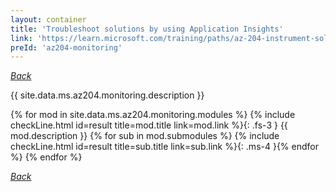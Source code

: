 ```yaml
---
layout: container
title: 'Troubleshoot solutions by using Application Insights'
link: 'https://learn.microsoft.com/training/paths/az-204-instrument-solutions-support-monitoring-logging/'
preId: 'az204-monitoring'
---
```

[_Back_](.)

{{ site.data.ms.az204.monitoring.description }}

<!-- {% assign counter = 0 %} {% assign result = page.preIds | append: "-" | append: counter %} -->
{% for mod in site.data.ms.az204.monitoring.modules %}<!-- {% assign counter = counter | plus: 1 %}{% assign result = page.preIds | append: "-" | append: counter %} -->
{% include checkLine.html id=result title=mod.title link=mod.link %}{: .fs-3 }
<span class="ms-4">{{ mod.description }}</span>
{% for sub in mod.submodules %}<!-- {% assign counter = counter | plus: 1 %}{% assign result = page.preIds | append: "-" | append: counter %} -->
{% include checkLine.html id=result title=sub.title link=sub.link %}{: .ms-4 }{% endfor %}
{% endfor %}

[_Back_](.)